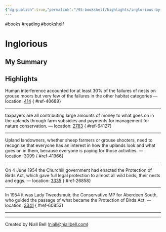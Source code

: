 ```yaml
---
{"dg-publish":true,"permalink":"/95-bookshelf/highlights/inglorious-by-mark-avery/","hide":true,"noteIcon":"","created":"2024-10-30T13:24:18.126+00:00","updated":"2024-10-30T13:45:39.314+00:00"}
---
```


#books #reading #bookshelf

# Inglorious
## My Summary


## Highlights

Human interference accounted for at least 30% of the failures of nests on grouse moors but very few of the failures in the other habitat categories — location: [414]()
{ #ref-40689}


---
taxpayers are all contributing large amounts of money to what goes on in the uplands through farm subsidies and payments for management for nature conservation. — location: [2783]()
{ #ref-64127}


---
Upland landowners, whether sheep farmers or grouse shooters, need to recognise that everyone has an interest in how the uplands look and what goes on in them, because everyone is paying for those activities. — location: [3099]()
{ #ref-41966}


---
On 4 June 1954 the Churchill government had enacted the Protection of Birds Act, which gave full legal protection to almost all wild birds, their nests and eggs. — location: [3335]()
{ #ref-26858}


---
In 1954 it was Lady Tweedsmuir, the Conservative MP for Aberdeen South, who guided the passage of what became the Protection of Birds Act, — location: [3341]()
{ #ref-60853}


---


---
Created by Niall Bell (niall@niallbell.com)
